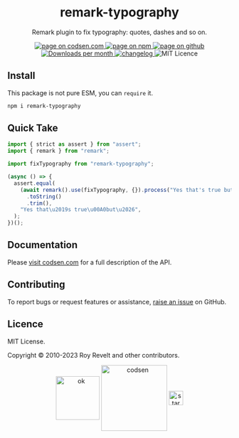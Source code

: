 <h1 align="center">remark-typography</h1>

<p align="center">Remark plugin to fix typography: quotes, dashes and so on.</p>

<p align="center">
  <a href="https://codsen.com/os/remark-typography" rel="nofollow noreferrer noopener">
    <img src="https://img.shields.io/badge/-codsen-blue?style=flat-square" alt="page on codsen.com">
  </a>
  <a href="https://www.npmjs.com/package/remark-typography" rel="nofollow noreferrer noopener">
    <img src="https://img.shields.io/badge/-npm-blue?style=flat-square" alt="page on npm">
  </a>
  <a href="https://github.com/codsen/codsen/tree/main/packages/remark-typography" rel="nofollow noreferrer noopener">
    <img src="https://img.shields.io/badge/-github-blue?style=flat-square" alt="page on github">
  </a>
  <a href="https://npmcharts.com/compare/remark-typography?interval=30" rel="nofollow noreferrer noopener" target="_blank">
    <img src="https://img.shields.io/npm/dm/remark-typography.svg?style=flat-square" alt="Downloads per month">
  </a>
  <a href="https://codsen.com/os/remark-typography/changelog" rel="nofollow noreferrer noopener">
    <img src="https://img.shields.io/badge/changelog-here-brightgreen?style=flat-square" alt="changelog">
  </a>
  <img src="https://img.shields.io/badge/licence-MIT-brightgreen.svg?style=flat-square" alt="MIT Licence">
</p>

## Install

This package is not pure ESM, you can `require` it.

```bash
npm i remark-typography
```

## Quick Take

```js
import { strict as assert } from "assert";
import { remark } from "remark";

import fixTypography from "remark-typography";

(async () => {
  assert.equal(
    (await remark().use(fixTypography, {}).process("Yes that's true but..."))
      .toString()
      .trim(),
    "Yes that\u2019s true\u00A0but\u2026",
  );
})();
```

## Documentation

Please [visit codsen.com](https://codsen.com/os/remark-typography/) for a full description of the API.

## Contributing

To report bugs or request features or assistance, [raise an issue](https://github.com/codsen/codsen/issues/new/choose) on GitHub.

## Licence

MIT License.

Copyright © 2010-2023 Roy Revelt and other contributors.

<p align="center"><img src="https://codsen.com/images/png-codsen-ok.png" width="98" alt="ok" align="center"> <img src="https://codsen.com/images/png-codsen-1.png" width="148" alt="codsen" align="center"> <img src="https://codsen.com/images/png-codsen-star-small.png" width="32" alt="star" align="center"></p>
